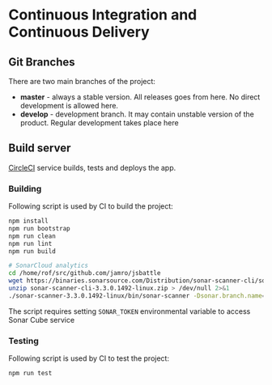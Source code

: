 # Continuous Integration and Continuous Delivery

## Git Branches
There are two main branches of the project:
- **master** - always a stable version. All releases goes from here. No direct development is allowed here.
- **develop** - development branch. It may contain unstable version of the product. Regular development takes place here

## Build server
[CircleCI](https://app.circleci.com) service builds, tests and deploys the app.

### Building
Following script is used by CI to build the project:

```bash
npm install
npm run bootstrap
npm run clean
npm run lint
npm run build

# SonarCloud analytics
cd /home/rof/src/github.com/jamro/jsbattle
wget https://binaries.sonarsource.com/Distribution/sonar-scanner-cli/sonar-scanner-cli-3.3.0.1492-linux.zip
unzip sonar-scanner-cli-3.3.0.1492-linux.zip > /dev/null 2>&1
./sonar-scanner-3.3.0.1492-linux/bin/sonar-scanner -Dsonar.branch.name=$CI_BRANCH > /dev/null 2>&1
```
The script requires setting `SONAR_TOKEN` environmental variable to access Sonar Cube service

### Testing
Following script is used by CI to test the project:

```bash
npm run test
```

